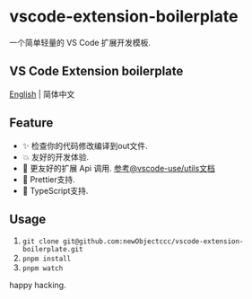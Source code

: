 # vscode-extension-boilerplate

一个简单轻量的 VS Code 扩展开发模板.

## VS Code Extension boilerplate

[English](https://github.com/newObjectccc/vscode-extension-boilerplate/blob/main/README.md) | 简体中文

## Feature

- ✨ 检查你的代码修改编译到out文件.
- 💥 友好的开发体验.
- 💫 更友好的扩展 Api 调用. [参考@vscode-use/utils文档](https://github.com/vscode-use/utils/blob/main/README_zh.md)
- 🧨 Prettier支持.
- 💖 TypeScript支持.

## Usage

1. `git clone git@github.com:newObjectccc/vscode-extension-boilerplate.git`
2. `pnpm install`
3. `pnpm watch`

happy hacking.
